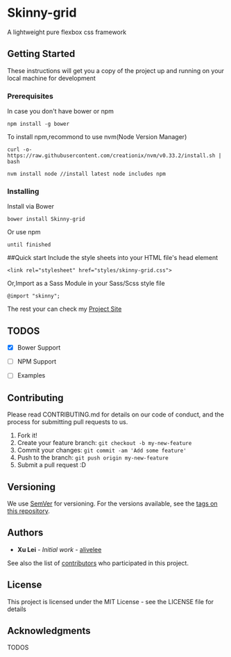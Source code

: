 # Skinny-grid

A lightweight pure flexbox css framework

## Getting Started

These instructions will get you a copy of the project up and running on your local machine for development 

### Prerequisites

In case you don't have bower or npm


```
npm install -g bower
```

To install npm,recommond to use nvm(Node Version Manager)

```
curl -o- https://raw.githubusercontent.com/creationix/nvm/v0.33.2/install.sh | bash

nvm install node //install latest node includes npm
```

### Installing

Install via Bower

```
bower install Skinny-grid 
```

Or use npm

```
until finished
```

##Quick start
Include the style sheets into your HTML file's head element

```
<link rel="stylesheet" href="styles/skinny-grid.css">
```
Or,Import as a Sass Module in your Sass/Scss style file

```
@import "skinny";
```

The rest your can check my [Project Site](https://alivelee.github.io/Skinny-grid/index.html)

## TODOS

- [x] Bower Support
- [ ] NPM Support
- [ ] Examples



## Contributing

Please read CONTRIBUTING.md for details on our code of conduct, and the process for submitting pull requests to us.

1. Fork it!
2. Create your feature branch: `git checkout -b my-new-feature`
3. Commit your changes: `git commit -am 'Add some feature'`
4. Push to the branch: `git push origin my-new-feature`
5. Submit a pull request :D

## Versioning

We use [SemVer](http://semver.org/) for versioning. For the versions available, see the [tags on this repository](https://github.com/your/project/tags). 

## Authors

* **Xu Lei** - *Initial work* - [alivelee](https://github.com/alivelee)

See also the list of [contributors](https://github.com/your/project/contributors) who participated in this project.

## License

This project is licensed under the MIT License - see the LICENSE file for details

## Acknowledgments
TODOS

